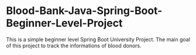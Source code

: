 # Blood-Bank-Java-Spring-Boot-Beginner-Level-Project

This is a simple beginner level Spring Boot University Project. The main goal of this project to track the informations of blood donors. 
